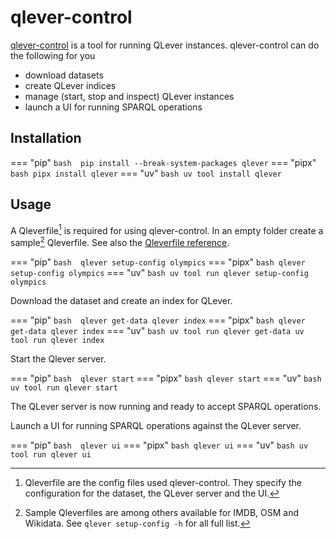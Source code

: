 # qlever-control

[qlever-control](https://github.com/ad-freiburg/qlever-control) is a tool for running QLever instances. qlever-control can do the following for you

- download datasets
- create QLever indices
- manage (start, stop and inspect) QLever instances
- launch a UI for running SPARQL operations

## Installation

=== "pip"
    ``` bash 
    pip install --break-system-packages qlever
    ```
=== "pipx"
    ``` bash
    pipx install qlever
    ```
=== "uv"
    ```bash
    uv tool install qlever
    ```

## Usage

A Qleverfile[^1] is required for using qlever-control. In an empty folder create a sample[^2] Qleverfile. See also the [Qleverfile reference](./qlever-control/qleverfile.md).

=== "pip"
    ``` bash 
    qlever setup-config olympics
    ```
=== "pipx"
    ``` bash
    qlever setup-config olympics
    ```
=== "uv"
    ```bash
    uv tool run qlever setup-config olympics
    ```

Download the dataset and create an index for QLever.

=== "pip"
    ``` bash 
    qlever get-data
    qlever index
    ```
=== "pipx"
    ``` bash
    qlever get-data
    qlever index
    ```
=== "uv"
    ```bash
    uv tool run qlever get-data
    uv tool run qlever index
    ```

Start the Qlever server.

=== "pip"
    ``` bash 
    qlever start
    ```
=== "pipx"
    ``` bash
    qlever start
    ```
=== "uv"
    ```bash
    uv tool run qlever start
    ```

The QLever server is now running and ready to accept SPARQL operations.

Launch a UI for running SPARQL operations against the QLever server.

=== "pip"
    ``` bash 
    qlever ui
    ```
=== "pipx"
    ``` bash
    qlever ui
    ```
=== "uv"
    ```bash
    uv tool run qlever ui
    ```

[^1]: Qleverfile are the config files used qlever-control. They specify the configuration for the dataset, the QLever server and the UI.
[^2]: Sample Qleverfiles are among others available for IMDB, OSM and Wikidata. See `qlever setup-config -h` for all full list.
